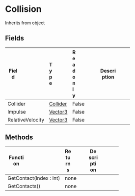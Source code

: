 # Collision
Inherits from object
## Fields
|<div style="width:30%">Field</div>|<div style="width:5%">Type</div>|<div style="width:5%">Readonly</div>|<div style="width:60%">Description</div>|
|---|---|---|---|
|Collider|[Collider](../objects/Collider.md)|False||
|Impulse|[Vector3](../objects/Vector3.md)|False||
|RelativeVelocity|[Vector3](../objects/Vector3.md)|False||
## Methods
|<div style="width:33%">Function</div>|<div style="width:33%">Returns</div>|<div style="width:33%">Description</div>|
|---|---|---|
|GetContact(index : int)|none||
|GetContacts()|none||
